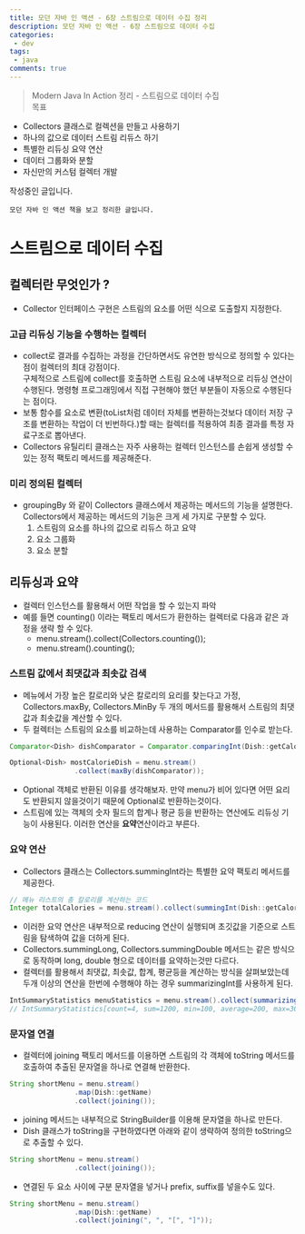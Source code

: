 ```yaml
---
title: 모던 자바 인 액션 - 6장 스트림으로 데이터 수집 정리
description: 모던 자바 인 액션 - 6장 스트림으로 데이터 수집
categories:
 - dev
tags:
 - java
comments: true
---
```

> Modern Java In Action 정리 - 스트림으로 데이터 수집  
  목표  
  * Collectors 클래스로 컬렉션을 만들고 사용하기  
  * 하나의 값으로 데이터 스트림 리듀스 하기  
  * 특별한 리듀싱 요약 연산  
  * 데이터 그룹화와 분할
  * 자신만의 커스텀 컬렉터 개발

작성중인 글입니다.

`모던 자바 인 액션 책을 보고 정리한 글입니다.` 

# 스트림으로 데이터 수집

## 컬렉터란 무엇인가 ?
* Collector 인터페이스 구현은 스트림의 요소를 어떤 식으로 도출할지 지정한다. 
### 고급 리듀싱 기능을 수행하는 컬렉터
* collect로 결과를 수집하는 과정을 간단하면서도 유연한 방식으로 정의할 수 있다는 점이 컬렉터의 최대 강점이다.  
  구체적으로 스트림에 collect를 호출하면 스트림 요소에 내부적으로 리듀싱 연산이 수행된다. 명령형 프로그래밍에서 직접 구현해야 했던 부분들이 자동으로 수행된다는 점이다.  
* 보통 함수를 요소로 변환(toList처럼 데이터 자체를 변환하는것보다 데이터 저장 구조를 변환하는 작업이 더 빈번하다.)할 때는 컬렉터를 적용하여 최종 결과를 특정 자료구조로 뽑아낸다.
* Collectors 유틸리티 클래스는 자주 사용하는 컬렉터 인스턴스를 손쉽게 생성할 수 있는 정적 팩토리 메서드를 제공해준다.

### 미리 정의된 컬렉터
* groupingBy 와 같이 Collectors 클래스에서 제공하는 메서드의 기능을 설명한다.  
  Collectors에서 제공하는 메서드의 기능은 크게 세 가지로 구분할 수 있다. 
  1. 스트림의 요소를 하나의 값으로 리듀스 하고 요약
  2. 요소 그룹화
  3. 요소 분할
  
## 리듀싱과 요약
* 컬렉터 인스턴스를 활용해서 어떤 작업을 할 수 있는지 파악
* 예를 들면 counting() 이라는 팩토리 메서드가 환한하는 컬렉터로 다음과 같은 과정을 생략 할 수 있다.
  * menu.stream().collect(Collectors.counting());
  * menu.stream().counting();
  
### 스트림 값에서 최댓값과 최솟값 검색
* 메뉴에서 가장 높은 칼로리와 낮은 칼로리의 요리를 찾는다고 가정, Collectors.maxBy, Collectors.MinBy 두 개의 메서드를 활용해서 스트림의 최댓값과 최솟값을 계산할 수 있다.
* 두 컬렉터는 스트림의 요소를 비교하는데 사용하는 Comparator를 인수로 받는다. 
```java
Comparator<Dish> dishComparator = Comparator.comparingInt(Dish::getCalories);

Optional<Dish> mostCalorieDish = menu.stream()
                .collect(maxBy(dishComparator));
```
* Optional 객체로 반환된 이유를 생각해보자. 만약 menu가 비어 있다면 어떤 요리도 반환되지 않을것이기 때문에 Optional로 반환하는것이다.
* 스트림에 있는 객체의 숫자 필드의 합계나 평균 등을 반환하는 연산에도 리듀싱 기능이 사용된다. 이러한 연산을 **요약**연산이라고 부른다.

### 요약 연산
* Collectors 클래스는 Collectors.summingInt라는 특별한 요약 팩토리 메서드를 제공한다.
```java
// 메뉴 리스트의 총 칼로리를 계산하는 코드
Integer totalCalories = menu.stream().collect(summingInt(Dish::getCalories));
```
* 이러한 요약 연산은 내부적으로 reducing 연산이 실행되며 초깃값을 기준으로 스트림을 탐색하여 값을 더하게 된다.
* Collectors.summingLong, Collectors.summingDouble 메서드는 같은 방식으로 동작하며 long, double 형으로 데이터를 요약하는것만 다르다.
* 컬렉터를 활용해서 최댓값, 최솟값, 합계, 평균등을 계산하는 방식을 살펴보았는데 두개 이상의 연산을 한번에 수행해야 하는 경우 summarizingInt를 사용하게 된다.
```java
IntSummaryStatistics menuStatistics = menu.stream().collect(summarizingInt(Dish::getCalories));
// IntSummaryStatistics[count=4, sum=1200, min=100, average=200, max=300]
```

### 문자열 연결
* 컬렉터에 joining 팩토리 메서드를 이용하면 스트림의 각 객체에 toString 메서드를 호출하여 추출된 문자열을 하나로 연결해 반환한다.
```java
String shortMenu = menu.stream()
                .map(Dish::getName)
                .collect(joining());
```
* joining 메서드는 내부적으로 StringBuilder를 이용해 문자열을 하나로 만든다.
* Dish 클래스가 toString을 구현하였다면 아래와 같이 생략하여 정의한 toString으로 추출할 수 있다.
```java
String shortMenu = menu.stream()
                .collect(joining());
```
* 연결된 두 요소 사이에 구분 문자열을 넣거나 prefix, suffix를 넣을수도 있다.
```java
String shortMenu = menu.stream()
                .map(Dish::getName)
                .collect(joining(", ", "[", "]"));
```